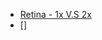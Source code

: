 * [Retina - 1x V.S 2x](https://www.danrodney.com/blog/retina-web-graphics-explained-1x-versus-2x-low-res-versus-hi-res/)
* []
